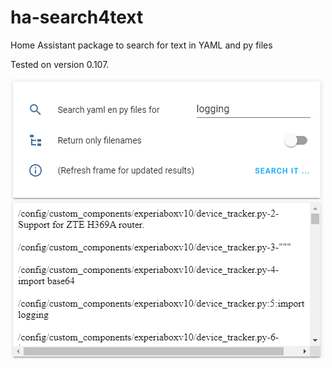 # ha-search4text
Home Assistant package to search for text in YAML and py files

Tested on version 0.107.

![search4text](images\search4text.png)

